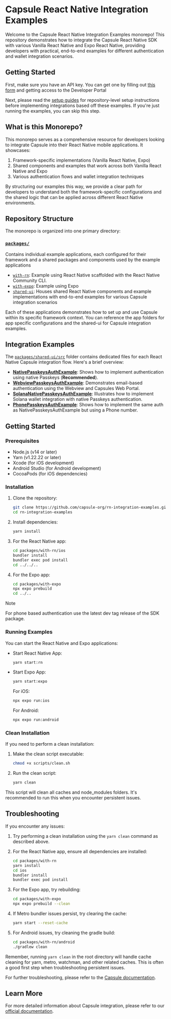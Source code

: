 # Capsule React Native Integration Examples

Welcome to the Capsule React Native Integration Examples monorepo! This repository demonstrates how to integrate the Capsule React Native SDK with various Vanilla React Native and Expo React Native, providing developers with practical, end-to-end examples for different authentication and wallet integration scenarios.

## Getting Started

First, make sure you have an API key. You can get one by filling out [this form](usecapsule.com/api) and getting access to the Developer Portal

Next, please read the [setup guides](https://docs.usecapsule.com/getting-started/initial-setup/react-native-and-expo-setup) for repository-level setup instructions before implementing integrations based off these examples. If you're just running the examples, you can skip this step.

## What is this Monorepo?

This monorepo serves as a comprehensive resource for developers looking to integrate Capsule into their React Native mobile applications. It showcases:

1. Framework-specific implementations (Vanilla React Native, Expo)
2. Shared components and examples that work across both Vanilla React Native and Expo
3. Various authentication flows and wallet integration techniques

By structuring our examples this way, we provide a clear path for developers to understand both the framework-specific configurations and the shared logic that can be applied across different React Native environments.

## Repository Structure

The monorepo is organized into one primary directory:

### [`packages/`](./packages/)

Contains individual example applications, each configured for their framework and a shared packages and components used by the example applications

- [`with-rn`](./packages/with-rn/): Example using React Native scaffolded with the React Native Community CLI.
- [`with-expo`](./packages/with-expo/): Example using Expo
- [`shared-ui`](./packages/shared-ui/): Houses shared React Native components and example implementations with end-to-end examples for various Capsule integration scenarios

Each of these applications demonstrates how to set up and use Capsule within its specific framework context. You can reference the app folders for app specific configurations and the shared-ui for Capsule integration examples.

## Integration Examples

The [`packages/shared-ui/src`](./packages/shared-ui/src/) folder contains dedicated files for each React Native Capsule integration flow. Here's a brief overview:

- [**NativePasskeysAuthExample**](./packages/shared-ui/src/NativePasskeysAuthExample.tsx): Shows how to implement authentication using native Passkeys (**Recommended**).
- [**WebviewPasskeysAuthExample**](./packages/shared-ui/src/WebviewPasskeysAuthExample.tsx): Demonstrates email-based authentication using the Webview and Capsules Web Portal.
- [**SolanaNativePasskeysAuthExample**](./packages/shared-ui/src/SolanaNativePasskeysAuthExample.tsx): Illustrates how to implement Solana wallet integration with native Passkeys authentication.
- [**PhonePasskeysAuthExample**](./packages//shared-ui/src/PhonePasskeysAuthExample.tsx): Shows how to implement the same auth as NativePasskeysAuthExample but using a Phone number.

## Getting Started

### Prerequisites

- Node.js (v14 or later)
- Yarn (v1.22.22 or later)
- Xcode (for iOS development)
- Android Studio (for Android development)
- CocoaPods (for iOS dependencies)

### Installation

1. Clone the repository:

   ```sh
   git clone https://github.com/capsule-org/rn-integration-examples.git
   cd rn-integration-examples
   ```

2. Install dependencies:

   ```sh
   yarn install
   ```

3. For the React Native app:

   ```sh
   cd packages/with-rn/ios
   bundler install
   bundler exec pod install
   cd ../../..
   ```

4. For the Expo app:

   ```sh
   cd packages/with-expo
   npx expo prebuild
   cd ../..
   ```

> [!NOTE]
> For phone based authentication use the latest dev tag release of the SDK package.

### Running Examples

You can start the React Native and Expo applications:

- Start React Native App:

  ```sh
  yarn start:rn
  ```

- Start Expo App:

  ```sh
  yarn start:expo
  ```

  For iOS:

  ```sh
  npx expo run:ios
  ```

  For Android:

  ```sh
  npx expo run:android
  ```

### Clean Installation

If you need to perform a clean installation:

1. Make the clean script executable:

   ```sh
   chmod +x scripts/clean.sh
   ```

2. Run the clean script:
   ```sh
   yarn clean
   ```

This script will clean all caches and node_modules folders. It's recommended to run this when you encounter persistent issues.

## Troubleshooting

If you encounter any issues:

1. Try performing a clean installation using the `yarn clean` command as described above.

2. For the React Native app, ensure all dependencies are installed:

   ```sh
   cd packages/with-rn
   yarn install
   cd ios
   bundler install
   bundler exec pod install
   ```

3. For the Expo app, try rebuilding:

   ```sh
   cd packages/with-expo
   npx expo prebuild --clean
   ```

4. If Metro bundler issues persist, try clearing the cache:

   ```sh
   yarn start --reset-cache
   ```

5. For Android issues, try cleaning the gradle build:
   ```sh
   cd packages/with-rn/android
   ./gradlew clean
   ```

Remember, running `yarn clean` in the root directory will handle cache cleaning for yarn, metro, watchman, and other related caches. This is often a good first step when troubleshooting persistent issues.

For further troubleshooting, please refer to the [Capsule documentation](https://docs.usecapsule.com/troubleshooting/troubleshooting).

## Learn More

For more detailed information about Capsule integration, please refer to our [official documentation](https://docs.usecapsule.com).
